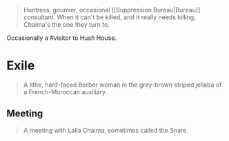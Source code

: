 > Huntress, goumier, occasional [[Suppression Bureau|Bureau]] consultant. When it can't be killed, and it really needs killing, Chaima's the one they turn to.

Occasionally a #visitor to Hush House.

# Exile
> A lithe, hard-faced Berber woman in the grey-brown striped jellaba of a French-Moroccan auxiliary.
## Meeting
> A meeting with Lalla Chaima, sometimes called the Snare.